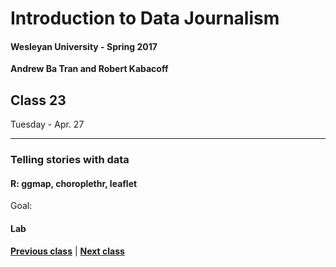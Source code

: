# Introduction to Data Journalism
  
#### Wesleyan University - Spring 2017
  
**Andrew Ba Tran and Robert Kabacoff**
  
## Class 23
Tuesday - Apr. 27
                             
----
                             
### Telling stories with data
                             
#### R: ggmap, choroplethr, leaflet
                             
Goal: 
                             
#### Lab

                   
**[Previous class](class22.md)** | **[Next class](24.md)**
